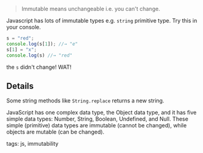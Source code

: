> Immutable means unchangeable i.e. you can't change.

Javascript has lots of immutable types e.g. `string` primitive type. Try this in your console.

```js
s = "red";
console.log(s[1]); //→ "e"
s[1] = "x";
console.log(s) //→ "red"
```
the `s` didn't change! WAT!

## Details
Some string methods like `String.replace` returns a new string. 

JavaScript has one complex data type, the Object data type, and it has five simple data types: Number, String, Boolean, Undefined, and Null. These simple (primitive) data types are immutable (cannot be changed), while objects are mutable (can be changed).

tags: js, immutability